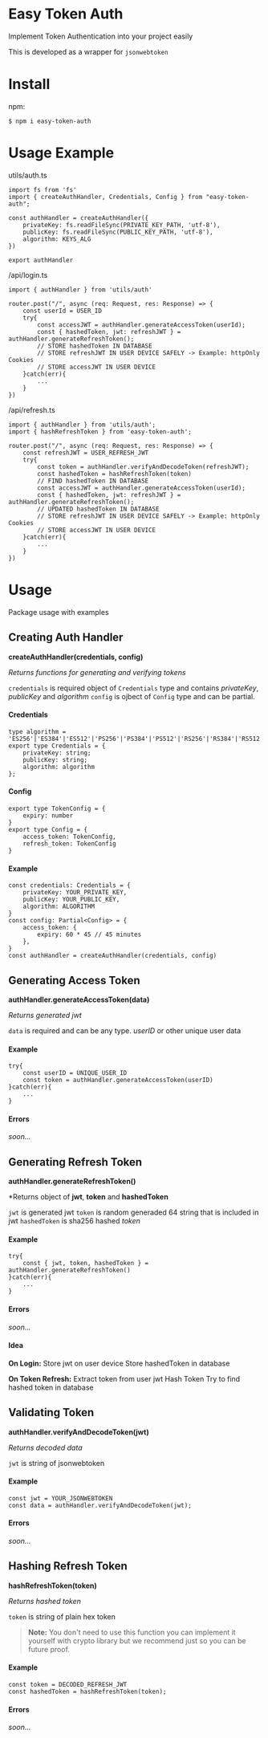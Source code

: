 # Easy Token Auth
Implement Token Authentication into your project easily<br />

This is developed as a wrapper for `jsonwebtoken`


# Install
npm:
```
$ npm i easy-token-auth
```

# Usage Example

utils/auth.ts
```
import fs from 'fs'
import { createAuthHandler, Credentials, Config } from "easy-token-auth";

const authHandler = createAuthHandler({
    privateKey: fs.readFileSync(PRIVATE_KEY_PATH, 'utf-8'),
    publicKey: fs.readFileSync(PUBLIC_KEY_PATH, 'utf-8'),
    algorithm: KEYS_ALG
})

export authHandler
```

/api/login.ts
```
import { authHandler } from 'utils/auth'

router.post("/", async (req: Request, res: Response) => {
    const userId = USER_ID
    try{
        const accessJWT = authHandler.generateAccessToken(userId);
        const { hashedToken, jwt: refreshJWT } = authHandler.generateRefreshToken();
        // STORE hashedToken IN DATABASE
        // STORE refreshJWT IN USER DEVICE SAFELY -> Example: httpOnly Cookies
        // STORE accessJWT IN USER DEVICE
    }catch(err){
        ...
    }
})
```

/api/refresh.ts
```
import { authHandler } from 'utils/auth';
import { hashRefreshToken } from 'easy-token-auth';

router.post("/", async (req: Request, res: Response) => {
    const refreshJWT = USER_REFRESH_JWT
    try{
        const token = authHandler.verifyAndDecodeToken(refreshJWT);
        const hashedToken = hashRefreshToken(token)
        // FIND hashedToken IN DATABASE
        const accessJWT = authHandler.generateAccessToken(userId);
        const { hashedToken, jwt: refreshJWT } = authHandler.generateRefreshToken();
        // UPDATED hashedToken IN DATABASE
        // STORE refreshJWT IN USER DEVICE SAFELY -> Example: httpOnly Cookies
        // STORE accessJWT IN USER DEVICE
    }catch(err){
        ...
    }
})
```


# Usage

Package usage with examples


## Creating Auth Handler
**createAuthHandler(credentials, config)**

*Returns functions for generating and verifying tokens*

`credentials` is required object of `Credentials` type and contains *privateKey*, *publicKey* and *algorithm*
`config` is ojbect of `Config` type and can be partial.

#### Credentials
```
type algorithm = 'ES256'|'ES384'|'ES512'|'PS256'|'PS384'|'PS512'|'RS256'|'RS384'|'RS512'
export type Credentials = {
    privateKey: string;
    publicKey: string;
    algorithm: algorithm
};
```

#### Config
```
export type TokenConfig = {
    expiry: number
}
export type Config = {
    access_token: TokenConfig,
    refresh_token: TokenConfig
}
```


#### Example
```
const credentials: Credentials = {
    privateKey: YOUR_PRIVATE_KEY,
    publicKey: YOUR_PUBLIC_KEY,
    algorithm: ALGORITHM
}
const config: Partial<Config> = {
    access_token: {
        expiry: 60 * 45 // 45 minutes
    },
}
const authHandler = createAuthHandler(credentials, config)
```


## Generating Access Token

**authHandler.generateAccessToken(data)**

*Returns generated jwt*

`data` is required and can be any type. *userID* or other unique user data

#### Example

```
try{
    const userID = UNIQUE_USER_ID
    const token = authHandler.generateAccessToken(userID)
}catch(err){
    ...
}
```

#### Errors

*soon...*


## Generating Refresh Token

**authHandler.generateRefreshToken()**

*Returns object of **jwt**, **token** and **hashedToken**

`jwt` is generated jwt
`token` is random generaded 64 string that is included in jwt
`hashedToken` is sha256 hashed *token*

#### Example

```
try{
    const { jwt, token, hashedToken } = authHandler.generateRefreshToken()
}catch(err){
    ...
}
```

#### Errors

*soon...*

#### Idea

**On Login:**
Store jwt on user device
Store hashedToken in database

**On Token Refresh:**
Extract token from user jwt
Hash Token
Try to find hashed token in database


## Validating Token

**authHandler.verifyAndDecodeToken(jwt)**

*Returns decoded data*

`jwt` is string of jsonwebtoken

#### Example

```
const jwt = YOUR_JSONWEBTOKEN
const data = authHandler.verifyAndDecodeToken(jwt);
```

#### Errors

*soon...*


## Hashing Refresh Token

**hashRefreshToken(token)**

*Returns hashed token*

`token` is string of plain hex token

>**Note:**
>You don't need to use this function you can implement it yourself with crypto library but we recommend just so you can be future proof.

#### Example

```
const token = DECODED_REFRESH_JWT
const hashedToken = hashRefreshToken(token);
```

#### Errors

*soon...*
